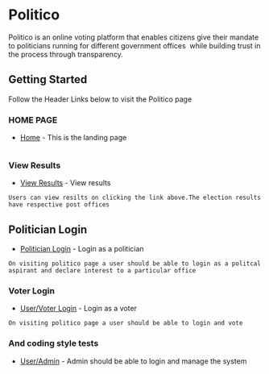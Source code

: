   # Politico

Politico is an online voting platform that enables citizens give their mandate to politicians running for different government offices  while building trust in the process through transparency.

## Getting Started
Follow the Header Links below to visit the Politico page

### HOME PAGE
* [Home](https://kimpetertanui.github.io/Politico/UI/) - This is the landing page 
```

```

### View Results

* [View Results](https://kimpetertanui.github.io/Politico/UI/view_results.html) - View results 


```
Users can view resilts on clicking the link above.The election results have respective post offices
```

## Politician Login

* [Politician Login](https://kimpetertanui.github.io/Politico/UI/politician_login.html) - Login as a politician
```
On visiting politico page a user should be able to login as a politcal aspirant and declare interest to a particular office
```

### Voter Login

* [User/Voter Login](https://kimpetertanui.github.io/Politico/UI/user_login.html) - Login as a voter

```
On visiting politico page a user should be able to login and vote
```

### And coding style tests

* [User/Admin](https://kimpetertanui.github.io/Politico/UI/admin.html) - Admin should be able to login and manage the system
